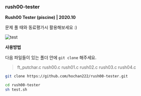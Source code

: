 ### rush00-tester
**Rush00 Tester (piscine) | 2020.10**

문제 풀 때와 동료평가시 활용해보세요 :)  

![test](https://user-images.githubusercontent.com/22424891/96619287-f0940800-1340-11eb-998c-41bfbc54f634.gif)  

**사용방법**

다음 파일들이 있는 폴더 안에 <code>git clone</code> 해주세요.
>ft_putchar.c rush00.c rush01.c rush02.c rush03.c rush04.c

```bash
git clone https://github.com/hochan222/rush00-tester.git

cd rush00-tester
sh test.sh
```